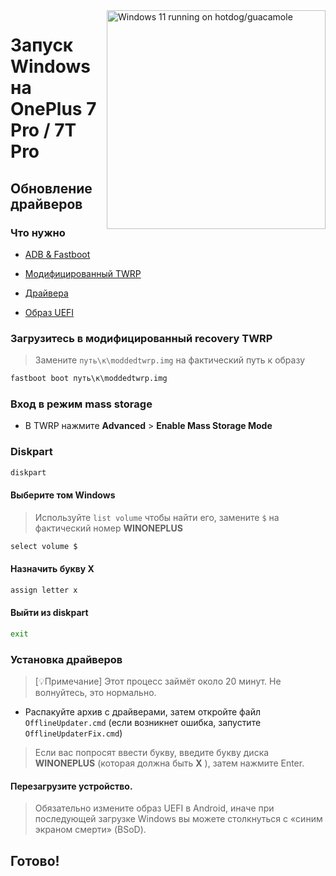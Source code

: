 <img align="right" src="https://github.com/n00b69/woa-op7/blob/main/op7.png" width="350" alt="Windows 11 running on hotdog/guacamole">

# Запуск Windows на OnePlus 7 Pro / 7T Pro

## Обновление драйверов

### Что нужно
- [ADB & Fastboot](https://developer.android.com/studio/releases/platform-tools)

- [Модифицированный TWRP](https://github.com/n00b69/woa-op7/releases/download/Files/moddedtwrp.img)

- [Драйвера](https://github.com/n00b69/woa-op7/releases/tag/Drivers)

- [Образ UEFI](https://github.com/n00b69/woa-op7/releases/tag/UEFI)

### Загрузитесь в модифицированный recovery TWRP
> Замените `путь\к\moddedtwrp.img` на фактический путь к образу
```cmd
fastboot boot путь\к\moddedtwrp.img
```

### Вход в режим mass storage
- В TWRP нажмите **Advanced** > **Enable Mass Storage Mode**

### Diskpart
```cmd
diskpart
```

#### Выберите том Windows
> Используйте `list volume` чтобы найти его, замените `$` на фактический номер **WINONEPLUS**
```cmd
select volume $
```

#### Назначить букву X
```cmd
assign letter x
```

#### Выйти из diskpart
```cmd
exit
```

### Установка драйверов
> [💡Примечание]
> Этот процесс займёт около 20 минут. Не волнуйтесь, это нормально.

- Распакуйте архив с драйверами, затем откройте файл `OfflineUpdater.cmd` (если возникнет ошибка, запустите `OfflineUpdaterFix.cmd`)

> Если вас попросят ввести букву, введите букву диска **WINONEPLUS** (которая должна быть **X** ), затем нажмите Enter.

#### Перезагрузите устройство.
> Обязательно измените образ UEFI в Android, иначе при последующей загрузке Windows вы можете столкнуться с «синим экраном смерти» (BSoD).

## Готово!












